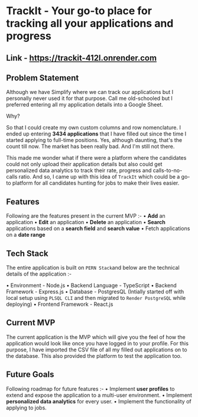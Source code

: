 # TrackIt - Your go-to place for tracking all your applications and progress

## Link - https://trackit-412l.onrender.com

## Problem Statement
Although we have Simplify where we can track our applications but I personally never used it for that purpose. Call me old-schooled but I preferred entering all my application details into a Google Sheet.

Why?

So that I could create my own custom columns and row nomenclature. I ended up entering **3434 applications** that I have filled out since the time I started applying to full-time positions. Yes, although daunting, that's the count till now. The market has been really bad. And I'm still not there.

This made me wonder what if there were a platform where the candidates could not only upload their application details but also could get personalized data analytics to track their rate, progress and calls-to-no-calls ratio. And so, I came up with this idea of ```TrackIt``` which could be a go-to platform for all candidates hunting for jobs to make their lives easier.

## Features
Following are the features present in the current MVP :-
• **Add** an application
• **Edit** an application
• **Delete** an application
• **Search** applications based on a **search field** and **search value**
• Fetch applications on a **date range**

## Tech Stack
The entire application is built on ```PERN Stack```and below are the technical details of the application :-

• Environment - Node.js
• Backend Language - TypeScript
• Backend Framework - Express.js
• Database - PostgresQL (Intially started off with local setup using ```PLSQL CLI``` and then migrated to ```Render PostgreSQL``` while deploying)
• Frontend Framework - React.js

## Current MVP
The current application is the MVP which will give you the feel of how the application would look like once you have logged in to your profile. For this purpose, I have imported the CSV file of all my filled out applications on to the database. This also provided the platform to test the application too.

## Future Goals
Following roadmap for future features :-
• Implement **user profiles** to extend and expose the application to a multi-user environment.
• Implement **personalized data analytics** for every user.
• Implement the functionality of applying to jobs.
